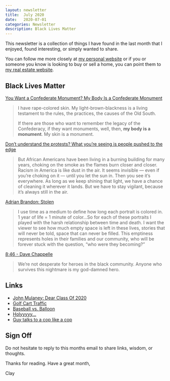```yaml
---
layout: newsletter
title:  July 2020
date:   2020-07-01
categories: Newsletter
description: Black Lives Matter
---
```


This newsletter is a collection of things I have found in the last month that I enjoyed, found interesting, or simply wanted to share.

You can follow me more closely at [my personal website](http://claycarson.net "Personal Website") or if you or someone you know is looking to buy or sell a home, you can point them to [my real estate website](http://claycarson.com "Business Website ").

## Black Lives Matter

[You Want a Confederate Monument? My Body Is a Confederate Monument](https://www.nytimes.com/2020/06/26/opinion/confederate-monuments-racism.html "You Want a Confederate Monument? My Body Is a Confederate Monument")

> I have rape-colored skin. My light-brown-blackness is a living testament to the rules, the practices, the causes of the Old South.
> 
> If there are those who want to remember the legacy of the Confederacy, if they want monuments, well, then, **my body is a monument**. My skin is a monument.

[Don’t understand the protests? What you’re seeing is people pushed to the edge](https://www.latimes.com/opinion/story/2020-05-30/dont-understand-the-protests-what-youre-seeing-is-people-pushed-to-the-edge "Don’t understand the protests? What you’re seeing is people pushed to the edge")

> But African Americans have been living in a burning building for many years, choking on the smoke as the flames burn closer and closer. Racism in America is like dust in the air. It seems invisible — even if you’re choking on it — until you let the sun in. Then you see it’s everywhere. As long as we keep shining that light, we have a chance of cleaning it wherever it lands. But we have to stay vigilant, because it’s always still in the air.

[Adrian Brandon: Stolen](https://www.adrianbrandon.com/stolen "Stolen")

> I use time as a medium to define how long each portrait is colored in. 1 year of life = 1 minute of color…So for each of these portraits I played with the harsh relationship between time and death. I want the viewer to see how much empty space is left in these lives, stories that will never be told, space that can never be filled. This emptiness represents holes in their families and our community, who will be forever stuck with the question, “who were they becoming?”

[8:46 - Dave Chappelle](https://www.youtube.com/watch?v=3tR6mKcBbT4&feature=emb_title "8:46 - Dave Chappelle")

> We’re not desperate for heroes in the black community. Anyone who survives this nightmare is my god-damned hero.

## Links

- [John Mulaney: Dear Class Of 2020](https://www.youtube.com/watch?v=llV_svVr_eA)
- [Golf Cart Traffic](https://twitter.com/MesaVerdeSuper/status/1271599851424198657 "Golf Cart Traffic")
- [Baseball vs. Balloon](https://i.imgur.com/5SBtlv4.gifv)
- [Holyyyyy...](https://twitter.com/JanFredrikD/status/1268270255509512193 "Holyyyyy...")
- [Guy talks to a cop like a cop](https://twitter.com/SleepyDjango/status/1270056163669708801 "Guy talks to a cop like a cop")


## Sign Off

Do not hesitate to reply to this months email to share links, wisdom, or thoughts.

Thanks for reading. Have a great month,

Clay